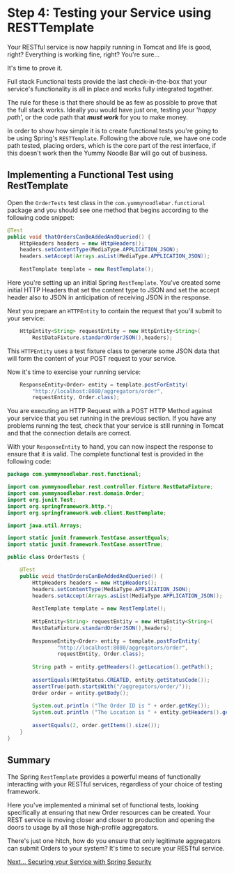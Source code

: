 # Step 4: Testing your Service using RESTTemplate

Your RESTful service is now happily running in Tomcat and life is good, right? Everything is working fine, right? You're sure…

It's time to prove it.

Full stack Functional tests provide the last check-in-the-box that your service's functionality is all in place and works fully integrated together.

The rule for these is that there should be as few as possible to prove that the full stack works.  Ideally you would have just one, testing your '*happy path*', or the code path that ***must work*** for you to make money.

In order to show how simple it is to create functional tests you're going to be using Spring's `RESTTemplate`.   Following the above rule, we have one code path tested, placing orders, which is the core part of the rest interface, if this doesn't work then the Yummy Noodle Bar will go out of business.

## Implementing a Functional Test using RestTemplate

Open the `OrderTests` test class in the `com.yummynoodlebar.functional` package and you should see one method that begins according to the following code snippet:

```java
@Test
public void thatOrdersCanBeAddedAndQueried() {
    HttpHeaders headers = new HttpHeaders();
    headers.setContentType(MediaType.APPLICATION_JSON);
    headers.setAccept(Arrays.asList(MediaType.APPLICATION_JSON));
    
    RestTemplate template = new RestTemplate();
```
    
Here you're setting up an initial Spring `RestTemplate`. You've created some initial HTTP Headers that set the content type to JSON and set the accept header also to JSON in anticipation of receiving JSON in the response.

Next you prepare an `HTTPEntity` to contain the request that you'll submit to your service:

```java
	HttpEntity<String> requestEntity = new HttpEntity<String>(
        RestDataFixture.standardOrderJSON(),headers);
```
This `HTTPEntity` uses a test fixture class to generate some JSON data that will form the content of your POST request to your service.

Now it's time to exercise your running service:
```java
	ResponseEntity<Order> entity = template.postForEntity(
        "http://localhost:8080/aggregators/order",
        requestEntity, Order.class);
```
You are executing an HTTP Request with a POST HTTP Method against your service that you set running in the previous section. If you have any problems running the test, check that your service is still running in Tomcat and that the connection details are correct.

With your `ResponseEntity` to hand, you can now inspect the response to ensure that it is valid. The complete functional test is provided in the following code:

```java
package com.yummynoodlebar.rest.functional;

import com.yummynoodlebar.rest.controller.fixture.RestDataFixture;
import com.yummynoodlebar.rest.domain.Order;
import org.junit.Test;
import org.springframework.http.*;
import org.springframework.web.client.RestTemplate;

import java.util.Arrays;

import static junit.framework.TestCase.assertEquals;
import static junit.framework.TestCase.assertTrue;

public class OrderTests {

    @Test
    public void thatOrdersCanBeAddedAndQueried() {
        HttpHeaders headers = new HttpHeaders();
        headers.setContentType(MediaType.APPLICATION_JSON);
        headers.setAccept(Arrays.asList(MediaType.APPLICATION_JSON));
        
        RestTemplate template = new RestTemplate();
        
        HttpEntity<String> requestEntity = new HttpEntity<String>(
        RestDataFixture.standardOrderJSON(),headers);
        
        ResponseEntity<Order> entity = template.postForEntity(
                "http://localhost:8080/aggregators/order",
                requestEntity, Order.class);
        
        String path = entity.getHeaders().getLocation().getPath();
        
        assertEquals(HttpStatus.CREATED, entity.getStatusCode());
        assertTrue(path.startsWith("/aggregators/order/"));
        Order order = entity.getBody();
        
        System.out.println ("The Order ID is " + order.getKey());
        System.out.println ("The Location is " + entity.getHeaders().getLocation());
        
        assertEquals(2, order.getItems().size());
    }
}
```

## Summary

The Spring `RestTemplate` provides a powerful means of functionally interacting with your RESTful services, regardless of your choice of testing framework.

Here you've implemented a minimal set of functional tests, looking specifically at ensuring that new Order resources can be created. Your REST service is moving closer and closer to production and opening the doors to usage by all those high-profile aggregators.

There's just one hitch, how do you ensure that only legitimate aggregators can submit Orders to your system? It's time to secure your RESTful service.

[Next… Securing your Service with Spring Security](../5/)
